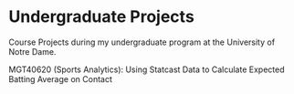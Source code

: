 # Undergraduate Projects
Course Projects during my undergraduate program at the University of Notre Dame.

MGT40620 (Sports Analytics): Using Statcast Data to Calculate Expected Batting Average on Contact
